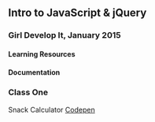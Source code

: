 ## Intro to JavaScript & jQuery
### Girl Develop It, January 2015

#### Learning Resources

#### Documentation

### Class One

Snack Calculator [Codepen](http://codepen.io/jeffreypierce/pen/jEmmKG)
